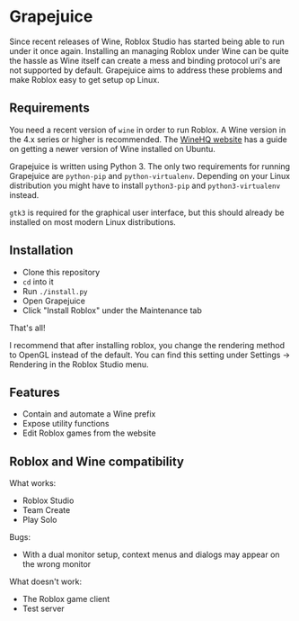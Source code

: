 # Grapejuice
Since recent releases of Wine, Roblox Studio has started being able to run under it once again.
Installing an managing Roblox under Wine can be quite the hassle as Wine itself can create a mess and binding protocol
uri's are not supported by default. Grapejuice aims to address these problems and make Roblox easy to get setup op Linux.

## Requirements
You need a recent version of `wine` in order to run Roblox. A Wine version in the 4.x series or higher is recommended.
The [WineHQ website](https://wiki.winehq.org/Ubuntu) has a guide on getting a newer version of Wine installed on Ubuntu.

Grapejuice is written using Python 3. The only two requirements for running Grapejuice are `python-pip`
and `python-virtualenv`. Depending on your Linux distribution you might have to install `python3-pip` and
`python3-virtualenv` instead.

`gtk3` is required for the graphical user interface, but this should already be installed on most modern Linux
distributions.

## Installation
- Clone this repository
- `cd` into it
- Run `./install.py`
- Open Grapejuice
- Click "Install Roblox" under the Maintenance tab

That's all!

I recommend that after installing roblox, you change the rendering method to OpenGL instead of the default. You can find
this setting under Settings -> Rendering in the Roblox Studio menu.

## Features
- Contain and automate a Wine prefix
- Expose utility functions
- Edit Roblox games from the website

## Roblox and Wine compatibility
What works:
- Roblox Studio
- Team Create
- Play Solo

Bugs:
- With a dual monitor setup, context menus and dialogs may appear on the wrong monitor

What doesn't work:
- The Roblox game client
- Test server